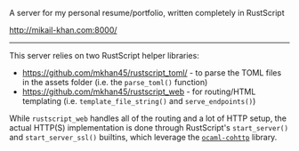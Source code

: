 A server for my personal resume/portfolio, written completely in RustScript

<http://mikail-khan.com:8000/>

___

This server relies on two RustScript helper libraries:
- <https://github.com/mkhan45/rustscript_toml/> - to parse the TOML files in the assets folder (i.e. the `parse_toml()` function)
- <https://github.com/mkhan45/rustscript_web> - for routing/HTML templating (i.e. `template_file_string()` and `serve_endpoints()`)

While `rustscript_web` handles all of the routing and a lot of HTTP setup, the actual HTTP(S) implementation is done through RustScript's `start_server()` and `start_server_ssl()` builtins, which leverage the [`ocaml-cohttp`](https://github.com/mirage/ocaml-cohttp) library.
